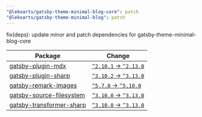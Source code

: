 ```yaml
---
"@lekoarts/gatsby-theme-minimal-blog-core": patch
"@lekoarts/gatsby-theme-minimal-blog": patch
---
```


fix(deps): update minor and patch dependencies for gatsby-theme-minimal-blog-core

| Package | Change |
|---|---|
| [gatsby-plugin-mdx](https://togithub.com/gatsbyjs/gatsby) | [`^2.10.1` -> `^2.13.0`](https://renovatebot.com/diffs/npm/gatsby-plugin-mdx/2.13.0/2.13.0) |
| [gatsby-plugin-sharp](https://togithub.com/gatsbyjs/gatsby) | [`^3.10.2` -> `^3.13.0`](https://renovatebot.com/diffs/npm/gatsby-plugin-sharp/3.13.0/3.13.0) |
| [gatsby-remark-images](https://togithub.com/gatsbyjs/gatsby) | [`^5.7.0` -> `^5.10.0`](https://renovatebot.com/diffs/npm/gatsby-remark-images/5.10.0/5.10.0) |
| [gatsby-source-filesystem](https://togithub.com/gatsbyjs/gatsby) | [`^3.10.0` -> `^3.13.0`](https://renovatebot.com/diffs/npm/gatsby-source-filesystem/3.13.0/3.13.0) |
| [gatsby-transformer-sharp](https://togithub.com/gatsbyjs/gatsby) | [`^3.10.0` -> `^3.13.0`](https://renovatebot.com/diffs/npm/gatsby-transformer-sharp/3.13.0/3.13.0) |
